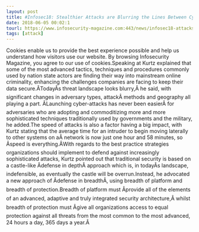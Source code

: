 ```yaml
---
layout: post
title: #Infosec18: Stealthier Attacks are Blurring the Lines Between Cybercrime & Statecraft
date: 2018-06-05 00:02:1
tourl: https://www.infosecurity-magazine.com:443/news/infosec18-attacks-blurring-lines/
tags: [attack]
---
```

Cookies enable us to provide the best experience possible and help us understand how visitors use our website. By browsing Infosecurity Magazine, you agree to our use of cookies.Speaking at Kurtz explained that some of the most advanced tactics, techniques and procedures commonly used by nation state actors are finding their way into mainstream online criminality, enhancing the challenges companies are facing to keep their data secure.ÂTodayÂs threat landscape looks blurry,Â he said, with significant changes in adversary types, attackÂ methods and geography all playing a part. ÂLaunching cyber-attacks has never been easierÂ for adversaries who are adopting and commoditizing more and more sophisticated techniques traditionally used by governments and the military, he added.The speed of attacks is also a factor having a big impact, with Kurtz stating that the average time for an intruder to begin moving laterally to other systems on aÂ network is now just one hour and 58 minutes, so Âspeed is everything.ÂWith regards to the best practice strategies organizations should implement to defend against increasingly sophisticated attacks, Kurtz pointed out that traditional security is based on a castle-like Âdefense in depthÂ approach which is, in todayÂs landscape, indefensible, as eventually the castle will be overrun.Instead, he advocated a new approach of Âdefense in breadthÂ, using breadth of platform and breadth of protection.Breadth of platform must Âprovide all of the elements of an advanced, adaptive and truly integrated security architecture,Â whilst breadth of protection must Âgive all organizations access to equal protection against all threats from the most common to the most advanced, 24 hours a day, 365 days a year.Â